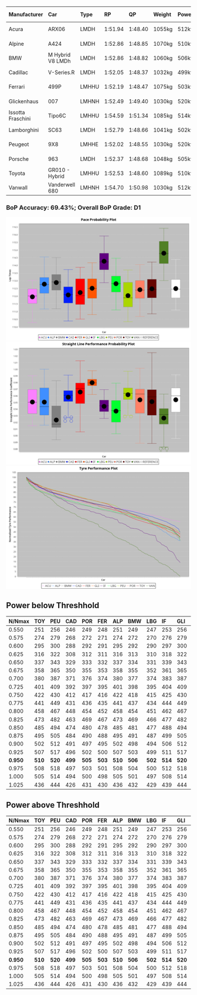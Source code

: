 |Manufacturer|Car|Type|RP|QP|Weight|Power¹|Threshhold|PINC|Power²|E/Stint|AVG Vmax|FDS|RDLC|L/Stint|BOP-Grade|ModelAccuracy|ModelPoints|Match%|
|:-|:-|:-|:-|:-|:-|:-|:-|:-|:-|:-|:-|:-|:-|:-|:-|:-|:-|:-|
|Acura|ARX06|LMDH|1:51.94|1:48.40|1055kg|512kw|210.0kph|0%|512kw|906MJ|275.38kph-290.50kph|-|1.01|29|-Ω1|100.00%|995|46.04%|
|Alpine|A424|LMDH|1:52.86|1:48.85|1070kg|510kw|210.0kph|0%|510kw|905MJ|274.83kph-292.75kph|-|1.00|29|~A1|81.46%|523|100.00%|
|BMW|M Hybrid V8 LMDh|LMDH|1:52.86|1:48.82|1060kg|506kw|210.0kph|0%|506kw|892MJ|271.37kph-291.90kph|-|1.01|29|~A1|98.60%|1690|100.00%|
|Cadillac|V-Series.R|LMDH|1:52.05|1:48.37|1032kg|499kw|210.0kph|0%|499kw|873MJ|271.37kph-292.62kph|-|1.03|29|-D1|98.38%|1765|66.58%|
|Ferrari|499P|LMHHU|1:52.19|1:48.47|1075kg|503kw|210.0kph|0%|503kw|887MJ|273.91kph-293.43kph|190kph|1.02|29|-C1|92.24%|2247|76.01%|
|Glickenhaus|007|LMHNH|1:52.49|1:49.40|1030kg|520kw|210.0kph|0%|520kw|913MJ|281.84kph-292.26kph|-|0.95|29|-B1|96.18%|554|89.13%|
|Issotta Fraschini|Tipo6C|LMHHU|1:54.59|1:51.34|1085kg|514kw|210.0kph|0%|514kw|918MJ|275.32kph-284.52kph|190kph|1.02|29|+Ω2|66.67%|96|-5.94%|
|Lamborghini|SC63|LMDH|1:52.79|1:48.66|1041kg|502kw|210.0kph|0%|502kw|883MJ|273.28kph-289.14kph|-|1.05|29|+A2|96.77%|419|94.84%|
|Peugeot|9X8|LMHHE|1:52.02|1:48.55|1030kg|520kw|210.0kph|0%|520kw|910MJ|274.41kph-295.02kph|150kph|1.03|29|-D1|87.65%|1795|68.81%|
|Porsche|963|LMDH|1:52.37|1:48.68|1048kg|505kw|210.0kph|0%|505kw|889MJ|272.63kph-293.07kph|-|1.02|29|-B2|96.81%|5438|82.80%|
|Toyota|GR010 - Hybrid|LMHHU|1:52.53|1:48.60|1089kg|510kw|210.0kph|0%|510kw|905MJ|271.48kph-299.30kph|190kph|1.01|29|~A1|86.04%|1751|96.82%|
|Vanwall|Vanderwell 680|LMHNH|1:54.70|1:50.98|1030kg|512kw|210.0kph|0%|512kw|894MJ|267.95kph-287.74kph|-|1.01|29|+Ω1|91.42%|501|18.08%|

### BoP Accuracy: 69.43%; Overall BoP Grade: D1
![](BOP/WECTEC/SEBRING/PREDEFINED/IMG/CUSTOM.png)![](BOP/WECTEC/SEBRING/PREDEFINED/IMG/CUSTOM_sp.png)![](BOP/WECTEC/SEBRING/PREDEFINED/IMG/CUSTOM_tw.png)
## Power below Threshhold
|N/Nmax|TOY|PEU|CAD|POR|FER|ALP|BMW|LBG|IF|GLI|VAN|ACU|
|:-|:-|:-|:-|:-|:-|:-|:-|:-|:-|:-|:-|:-|
|0.550|251|256|246|249|248|251|249|247|253|256|252|252|
|0.575|274|279|268|272|271|274|272|270|276|279|275|275|
|0.600|295|300|288|292|291|295|292|290|297|300|296|296|
|0.625|316|322|308|312|311|316|313|310|318|322|317|317|
|0.650|337|343|329|333|332|337|334|331|339|343|338|338|
|0.675|358|365|350|355|353|358|355|352|361|365|359|359|
|0.700|380|387|371|376|374|380|377|374|383|387|381|381|
|0.725|401|409|392|397|395|401|398|395|404|409|403|403|
|0.750|422|430|412|417|416|422|418|415|425|430|423|423|
|0.775|441|449|431|436|435|441|437|434|444|449|442|442|
|0.800|458|467|448|454|452|458|454|451|462|467|460|460|
|0.825|473|482|463|469|467|473|469|466|477|482|475|475|
|0.850|485|494|474|480|478|485|481|477|488|494|486|486|
|0.875|495|505|484|490|488|495|491|487|499|505|497|497|
|0.900|502|512|491|497|495|502|498|494|506|512|504|504|
|0.925|507|517|496|502|500|507|503|499|511|517|509|509|
|**0.950**|**510**|**520**|**499**|**505**|**503**|**510**|**506**|**502**|**514**|**520**|**512**|**512**|
|0.975|508|518|497|503|501|508|504|500|512|518|510|510|
|1.000|505|514|494|500|498|505|501|497|508|514|506|506|
|1.025|436|444|426|431|430|436|432|429|439|444|437|437|

## Power above Threshhold
|N/Nmax|TOY|PEU|CAD|POR|FER|ALP|BMW|LBG|IF|GLI|VAN|ACU|
|:-|:-|:-|:-|:-|:-|:-|:-|:-|:-|:-|:-|:-|
|0.550|251|256|246|249|248|251|249|247|253|256|252|252|
|0.575|274|279|268|272|271|274|272|270|276|279|275|275|
|0.600|295|300|288|292|291|295|292|290|297|300|296|296|
|0.625|316|322|308|312|311|316|313|310|318|322|317|317|
|0.650|337|343|329|333|332|337|334|331|339|343|338|338|
|0.675|358|365|350|355|353|358|355|352|361|365|359|359|
|0.700|380|387|371|376|374|380|377|374|383|387|381|381|
|0.725|401|409|392|397|395|401|398|395|404|409|403|403|
|0.750|422|430|412|417|416|422|418|415|425|430|423|423|
|0.775|441|449|431|436|435|441|437|434|444|449|442|442|
|0.800|458|467|448|454|452|458|454|451|462|467|460|460|
|0.825|473|482|463|469|467|473|469|466|477|482|475|475|
|0.850|485|494|474|480|478|485|481|477|488|494|486|486|
|0.875|495|505|484|490|488|495|491|487|499|505|497|497|
|0.900|502|512|491|497|495|502|498|494|506|512|504|504|
|0.925|507|517|496|502|500|507|503|499|511|517|509|509|
|**0.950**|**510**|**520**|**499**|**505**|**503**|**510**|**506**|**502**|**514**|**520**|**512**|**512**|
|0.975|508|518|497|503|501|508|504|500|512|518|510|510|
|1.000|505|514|494|500|498|505|501|497|508|514|506|506|
|1.025|436|444|426|431|430|436|432|429|439|444|437|437|
